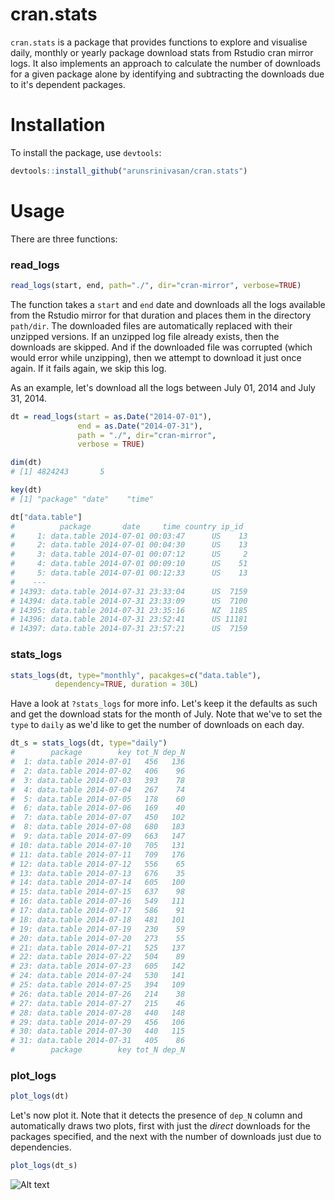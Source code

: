 # cran.stats

`cran.stats` is a package that provides functions to explore and visualise daily, monthly or yearly package download stats from Rstudio cran mirror logs. It also implements an approach to calculate the number of downloads for a given package alone by identifying and subtracting the downloads due to it's dependent packages.

# Installation

To install the package, use `devtools`:

```R
devtools::install_github("arunsrinivasan/cran.stats")
```

# Usage

There are three functions:

### read_logs

```R
read_logs(start, end, path="./", dir="cran-mirror", verbose=TRUE)
```

The function takes a `start` and `end` date and downloads all the logs available from the Rstudio mirror for that duration and places them in the directory `path/dir`. The downloaded files are automatically replaced with their unzipped versions. If an unzipped log file already exists, then the downloads are skipped. And if the downloaded file was corrupted (which would error while unzipping), then we attempt to download it just once again. If it fails again, we skip this log.

As an example, let's download all the logs between July 01, 2014 and July 31, 2014.

```R
dt = read_logs(start = as.Date("2014-07-01"), 
               end = as.Date("2014-07-31"), 
               path = "./", dir="cran-mirror", 
               verbose = TRUE)

dim(dt)
# [1] 4824243       5

key(dt)
# [1] "package" "date"    "time"   

dt["data.table"]
#          package       date     time country ip_id
#     1: data.table 2014-07-01 00:03:47      US    13
#     2: data.table 2014-07-01 00:04:30      US    13
#     3: data.table 2014-07-01 00:07:12      US     2
#     4: data.table 2014-07-01 00:09:10      US    51
#     5: data.table 2014-07-01 00:12:33      US    13
#    ---                                             
# 14393: data.table 2014-07-31 23:33:04      US  7159
# 14394: data.table 2014-07-31 23:33:09      US  7100
# 14395: data.table 2014-07-31 23:35:16      NZ  1185
# 14396: data.table 2014-07-31 23:52:41      US 11181
# 14397: data.table 2014-07-31 23:57:21      US  7159
```

### stats_logs

```R
stats_logs(dt, type="monthly", pacakges=c("data.table"), 
          dependency=TRUE, duration = 30L)
```

Have a look at `?stats_logs` for more info. Let's keep it the defaults as such and get the download stats for the month of July. Note that we've to set the `type` to `daily` as we'd like to get the number of downloads on each day.

```R
dt_s = stats_logs(dt, type="daily")
#        package        key tot_N dep_N
#  1: data.table 2014-07-01   456   136
#  2: data.table 2014-07-02   406    96
#  3: data.table 2014-07-03   393    78
#  4: data.table 2014-07-04   267    74
#  5: data.table 2014-07-05   178    60
#  6: data.table 2014-07-06   169    40
#  7: data.table 2014-07-07   450   102
#  8: data.table 2014-07-08   680   183
#  9: data.table 2014-07-09   663   147
# 10: data.table 2014-07-10   705   131
# 11: data.table 2014-07-11   709   176
# 12: data.table 2014-07-12   556    65
# 13: data.table 2014-07-13   676    35
# 14: data.table 2014-07-14   605   100
# 15: data.table 2014-07-15   637    98
# 16: data.table 2014-07-16   549   111
# 17: data.table 2014-07-17   586    91
# 18: data.table 2014-07-18   481   101
# 19: data.table 2014-07-19   230    59
# 20: data.table 2014-07-20   273    55
# 21: data.table 2014-07-21   525   137
# 22: data.table 2014-07-22   504    89
# 23: data.table 2014-07-23   605   142
# 24: data.table 2014-07-24   530   141
# 25: data.table 2014-07-25   394   109
# 26: data.table 2014-07-26   214    38
# 27: data.table 2014-07-27   215    46
# 28: data.table 2014-07-28   440   148
# 29: data.table 2014-07-29   456   106
# 30: data.table 2014-07-30   440   115
# 31: data.table 2014-07-31   405    86
#        package        key tot_N dep_N
```

### plot_logs

```R
plot_logs(dt)
```

Let's now plot it. Note that it detects the presence of `dep_N` column and automatically draws two plots, first with just the *direct* downloads for the packages specified, and the next with the number of downloads just due to dependencies.

```R
plot_logs(dt_s)
```

![Alt text](/../master/inst/examples/dt_july.png?raw=true "data.table daily download stats for July 2014")
